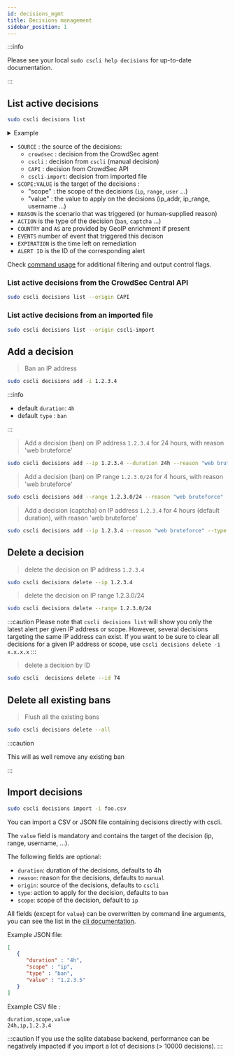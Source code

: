 ```yaml
---
id: decisions_mgmt
title: Decisions management
sidebar_position: 1
---
```



:::info 

Please see your local `sudo cscli help decisions` for up-to-date documentation.

:::

## List active decisions

```bash
sudo cscli decisions list
```

<details>
  <summary>Example</summary>

```bash
sudo cscli decisions list
+--------+----------+------------------+------------------------------------+--------+---------+--------------------------------+--------+-----------------+----------+
|   ID   |  SOURCE  |   SCOPE:VALUE    |               REASON               | ACTION | COUNTRY |               AS               | EVENTS |   EXPIRATION    | ALERT ID |
+--------+----------+------------------+------------------------------------+--------+---------+--------------------------------+--------+-----------------+----------+
| 276009 | crowdsec | Ip:xx.93.x.xxx   | crowdsecurity/telnet-bf            | ban    | CN      |  xxxxxxxx xxxxxxx Advertising  |      7 | 2m53.949221341s |    33459 |
|        |          |                  |                                    |        |         | Co.,Ltd.                       |        |                 |          |
| 276008 | crowdsec | Ip:xxx.53.xx.xxx | crowdsecurity/smb-bf               | ban    | BR      |  xxxxxxxxxx xxxxxxxxxxxxxxxx   |      6 | 1m48.728998974s |    33458 |
|        |          |                  |                                    |        |         | LTDA                           |        |                 |          |
+--------+----------+------------------+------------------------------------+--------+---------+--------------------------------+--------+-----------------+----------+
```

</details>

 - `SOURCE` : the source of the decisions:
    - `crowdsec` : decision from the CrowdSec agent
    - `cscli`    : decision from `cscli` (manual decision)
    - `CAPI`     : decision from CrowdSec API
    - `cscli-import`: decision from imported file
 - `SCOPE:VALUE` is the target of the decisions :
    - "scope" : the scope of the decisions (`ip`, `range`, `user` ...)
    - "value" : the value to apply on the decisions (ip_addr, ip_range, username ...)
 - `REASON` is the scenario that was triggered (or human-supplied reason)
 - `ACTION` is the type of the decision (`ban`, `captcha` ...)
 - `COUNTRY` and `AS` are provided by GeoIP enrichment if present
 - `EVENTS` number of event that triggered this decison
 - `EXPIRATION` is the time left on remediation
 - `ALERT ID` is the ID of the corresponding alert


Check [command usage](/cscli/cscli_decisions.md) for additional filtering and output control flags.

### List active decisions from the CrowdSec Central API

```bash
sudo cscli decisions list --origin CAPI
```

### List active decisions from an imported file

```bash
sudo cscli decisions list --origin cscli-import
```


## Add a decision

> Ban an IP address

```bash
sudo cscli decisions add -i 1.2.3.4
```

:::info

 * default `duration`: `4h`
 * default `type` : `ban`

:::

> Add a decision (ban) on IP address `1.2.3.4` for 24 hours, with reason 'web bruteforce'

```bash
sudo cscli decisions add --ip 1.2.3.4 --duration 24h --reason "web bruteforce"
```

> Add a decision (ban) on IP range  `1.2.3.0/24` for 4 hours, with reason 'web bruteforce'

```bash
sudo cscli decisions add --range 1.2.3.0/24 --reason "web bruteforce"
```


> Add a decision (captcha) on IP address `1.2.3.4` for 4 hours (default duration), with reason 'web bruteforce'

```bash
sudo cscli decisions add --ip 1.2.3.4 --reason "web bruteforce" --type captcha
```

## Delete a decision

> delete the decision on IP address `1.2.3.4`

```bash
sudo cscli decisions delete --ip 1.2.3.4
```

> delete the decision on IP range 1.2.3.0/24

```bash
sudo cscli decisions delete --range 1.2.3.0/24
```

:::caution
Please note that `cscli decisions list` will show you only the latest alert per given IP address or scope.
However, several decisions targeting the same IP address can exist. If you want to be sure to clear all decisions for a given IP address or scope, use `cscli decisions delete -i x.x.x.x`
:::

> delete a decision by ID

```bash
sudo cscli  decisions delete --id 74
```



## Delete all existing bans

> Flush all the existing bans

```bash
sudo cscli decisions delete --all
```

:::caution

This will as well remove any existing ban

:::

## Import decisions

```bash
sudo cscli decisions import -i foo.csv
```

You can import a CSV or JSON file containing decisions directly with cscli.

The `value` field is mandatory and contains the target of the decision (ip, range, username, ...).

 The following fields are optional:
  - `duration`: duration of the decisions, defaults to 4h
  - `reason`: reason for the decisions, defaults to `manual`
  - `origin`: source of the decisions, defaults to `cscli`
  - `type`: action to apply for the decision, defaults to `ban`
  - `scope`: scope of the decision, default to `ip`

All fields (except for `value`) can be overwritten by command line arguments, you can see the list in the [cli documentation](/cscli/cscli_decisions_import.md).

Example JSON file:

```json
[
   {
      "duration" : "4h", 
      "scope" : "ip", 
      "type" : "ban", 
      "value" : "1.2.3.5"
   }
]
```

Example CSV file :

```csv
duration,scope,value
24h,ip,1.2.3.4
```



:::caution
  If you use the sqlite database backend, performance can be negatively impacted if you import a lot of decisions (> 10000 decisions).
:::

